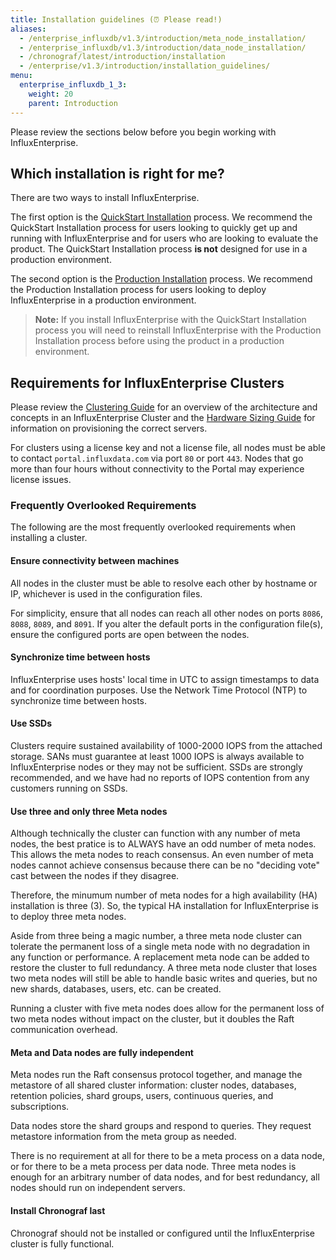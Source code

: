 ```yaml
---
title: Installation guidelines (⏰ Please read!)
aliases:
  - /enterprise_influxdb/v1.3/introduction/meta_node_installation/
  - /enterprise_influxdb/v1.3/introduction/data_node_installation/
  - /chronograf/latest/introduction/installation
  - /enterprise/v1.3/introduction/installation_guidelines/
menu:
  enterprise_influxdb_1_3:
    weight: 20
    parent: Introduction
---
```


Please review the sections below before you begin working with InfluxEnterprise.

## Which installation is right for me?

There are two ways to install InfluxEnterprise.

The first option is the [QuickStart Installation](/enterprise_influxdb/v1.3/quickstart_installation/) process.
We recommend the QuickStart Installation process for users looking to quickly
get up and running with InfluxEnterprise and for users who are looking to
evaluate the product.
The QuickStart Installation process **is not** designed for use
in a production environment.

The second option is the [Production Installation](/enterprise_influxdb/v1.3/production_installation/) process.
We recommend the Production Installation process for users looking to deploy
InfluxEnterprise in a production environment.

> **Note:** If you install InfluxEnterprise with the QuickStart Installation process you
will need to reinstall InfluxEnterprise with the Production Installation
process before using the product in a production environment.

## Requirements for InfluxEnterprise Clusters

Please review the [Clustering Guide](http://docs.influxdata.com/enterprise_influxdb/v1.3/concepts/clustering/)
for an overview of the architecture and concepts in an InfluxEnterprise Cluster
and the
[Hardware Sizing Guide](http://docs.influxdata.com/influxdb/v1.0/guides/hardware_sizing/#general-hardware-guidelines-for-a-cluster)
for information on provisioning the correct servers.

For clusters using a license key and not a license file, all nodes must be able to contact `portal.influxdata.com`
via port `80` or port `443`. Nodes that go more than four hours without connectivity to the Portal may experience license issues.

### Frequently Overlooked Requirements

The following are the most frequently overlooked requirements when installing a cluster.

#### Ensure connectivity between machines

All nodes in the cluster must be able to resolve each other by hostname or IP,
whichever is used in the configuration files.

For simplicity, ensure that all nodes can reach all other nodes on ports `8086`, `8088`, `8089`, and `8091`.
If you alter the default ports in the configuration file(s), ensure the configured ports are open between the nodes.

#### Synchronize time between hosts

InfluxEnterprise uses hosts' local time in UTC to assign timestamps to data and for
coordination purposes.
Use the Network Time Protocol (NTP) to synchronize time between hosts.

#### Use SSDs

Clusters require sustained availability of 1000-2000 IOPS from the attached storage.
SANs must guarantee at least 1000 IOPS is always available to InfluxEnterprise
nodes or they may not be sufficient.
SSDs are strongly recommended, and we have had no reports of IOPS contention from
any customers running on SSDs.

#### Use three and only three Meta nodes

Although technically the cluster can function with any number of meta nodes, the best pratice is to ALWAYS
have an odd number of meta nodes.  This allows the meta nodes to reach consensus.  An even number of meta nodes cannot achieve consensus because there can be no "deciding vote" cast between the nodes if they disagree.

Therefore, the minumum number of meta nodes for a high availability (HA) installation is three (3). So, the typical HA installation for InfluxEnterprise is to deploy three meta nodes.

Aside from three being a magic number, a three meta node cluster can tolerate the permanent loss of a single
meta node with no degradation in any function or performance.
A replacement meta node can be added to restore the cluster to full redundancy.
A three meta node cluster that loses two meta nodes will still be able to handle
basic writes and queries, but no new shards, databases, users, etc. can be created.

Running a cluster with five meta nodes does allow for the permanent loss of
two meta nodes without impact on the cluster, but it doubles the
Raft communication overhead.

#### Meta and Data nodes are fully independent

Meta nodes run the Raft consensus protocol together, and manage the metastore of
all shared cluster information: cluster nodes, databases, retention policies,
shard groups, users, continuous queries, and subscriptions.

Data nodes store the shard groups and respond to queries.
They request metastore information from the meta group as needed.

There is no requirement at all for there to be a meta process on a data node,
or for there to be a meta process per data node.
Three meta nodes is enough for an arbitrary number of data nodes, and for best
redundancy, all nodes should run on independent servers.

#### Install Chronograf last

Chronograf should not be installed or configured until the
InfluxEnterprise cluster is fully functional.
